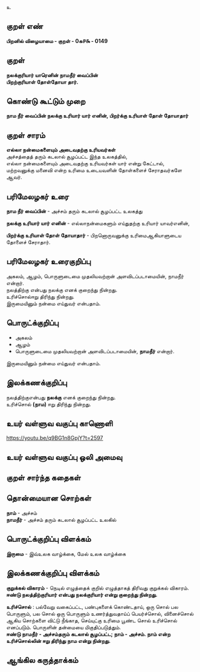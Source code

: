 உ

## குறள் எண் 

**பிறனில் விழையாமை - குறள் - 0க௪௯ - 0149** 

## குறள் 

**நலக்குரியார் யாரெனின் நாமநீர் வைப்பின்  
பிறற்குரியாள் தோள்தோயா தார்.** 

## கொண்டு கூட்டும் முறை

**நாம நீர் வைப்பின் நலக்கு உரியார் யார் எனின், பிறர்க்கு உரியாள் தோள் தோயாதார்**  

## குறள் சாரம் 

**எல்லா நன்மைகளையும் அடைவதற்கு உரியவர்கள்**  
அச்சத்தைத் தரும் கடலால் சூழப்பட்ட இந்த உலகத்தில்,  
எல்லா நன்மைகளையும் அடைவதற்கு உரியவர்கள் யார் என்று கேட்டால்,  
மற்றவனுக்கு மனைவி என்ற உரிமை உடையவளின் தோள்களைச் சேராதவர்களே ஆவர்.  

## பரிமேலழகர் உரை

**நாம நீர் வைப்பின்** - அச்சம் தரும் கடலால் சூழப்பட்ட உலகத்து  

**நலக்கு உரியார் யார் எனின்** - எல்லாநன்மைகளும் எய்துதற்கு உரியார் யாவர்எனின்,  

**பிறர்க்கு உரியாள் தோள் தோயாதார்** - பிறனொருவனுக்கு உரிமைஆகியாளுடைய தோளைச் சேராதார்.  

## பரிமேலழகர் உரைகுறிப்பு   

அகலம், ஆழம், பொருளுடைமை முதலியவற்றான் அளவிடப்படாமையின், நாமநீர் என்றார்.  
நலத்திற்கு என்பது நலக்கு எனக் குறைந்து நின்றது.  
உரிச்சொல்ஈறு திரிந்து நின்றது.  
இருமையினும் நன்மை எய்துவர் என்பதாம்.  

## பொருட்க்குறிப்பு 

* அகலம்  
* ஆழம்  
* பொருளுடைமை முதலியவற்றான் அளவிடப்படாமையின், **நாமநீர்** என்றார்.  

இருமையினும் நன்மை எய்துவர் என்பதாம்.  

## இலக்கணக்குறிப்பு  

நலத்திற்குஎன்பது **நலக்கு** எனக் குறைந்து நின்றது.  
உரிச்சொல் **(நாம)** ஈறு திரிந்து நின்றது.  

## உயர் வள்ளுவ வகுப்பு காணொளி

https://youtu.be/q9BG1n8GpjY?t=2597

## உயர் வள்ளுவ வகுப்பு ஒலி அமைவு 

 
## குறள் சார்ந்த கதைகள் 


## தொன்மையான சொற்கள்

**நாம்** - அச்சம்  
**நாமநீர்** - அச்சம் தரும் கடலால் சூழப்பட்ட உலகில் 

## பொருட்க்குறிப்பு விளக்கம்

**இருமை** - இவ்உலக வாழ்க்கை, மேல் உலக வாழ்க்கை   

## இலக்கணக்குறிப்பு விளக்கம்

**குறுக்கல் விகாரம்** - நெடில் எழுத்தைக் குறில் எழுத்தாகத் திரிவது குறுக்கல் விகாரம்.   
**ஈண்டு நலத்திற்குரியார் என்பது நலக்குரியார் என்று குறைந்து நின்றது.**  

**உரிச்சொல்** : பல்வேறு வகைப்பட்ட, பண்புகளைக் கொண்டதாய், ஒரு சொல் பல பொருளும், பல சொல் ஒரு பொருளும் உணர்த்துவதாய்ப் பெயர்ச்சொல், வினைச்சொல் ஆகிய சொற்களை விட்டு நீங்காத, செய்யுட்கு உரிமை பூண்ட சொல் உரிச்சொல் எனப்படும். பொருளின் தன்மையை மிகுதிப்படுத்தும்.      
**ஈண்டு நாமநீர் - அச்சம்தரும் கடலால் சூழப்பட்ட;  நாம் - அச்சம்.  நாம் என்ற உரிச்சொல்லின் ஈறு திரிந்து நாம என்று நின்றது.**  

## ஆங்கில கருத்தாக்கம் 



